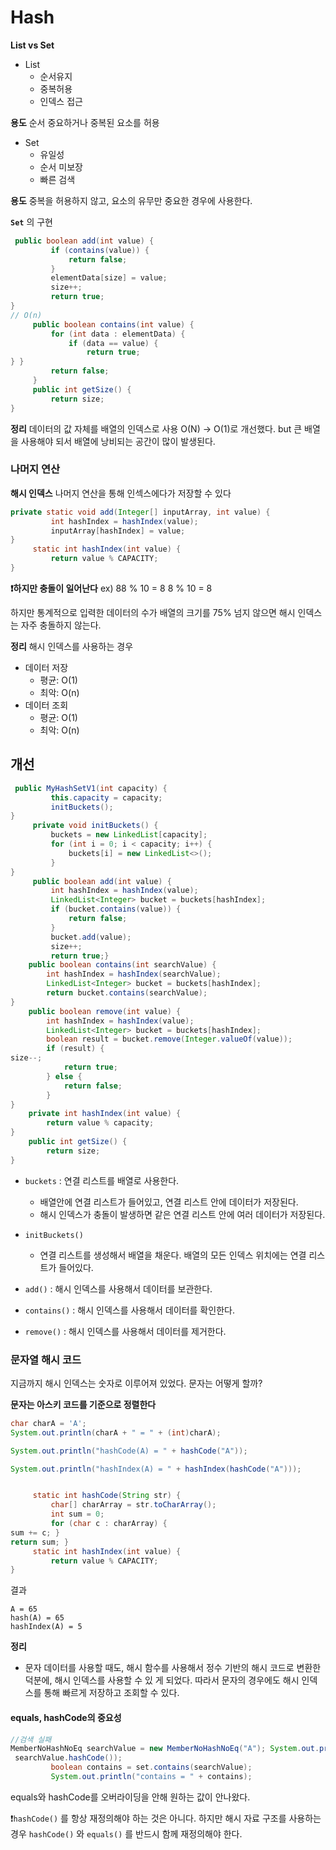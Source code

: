 # Hash

**List vs Set**

* List
    * 순서유지
    * 중복허용
    * 인덱스 접근

**용도** 순서 중요하거나 중복된 요소를 허용

* Set
    * 유일성
    * 순서 미보장
    * 빠른 검색

**용도** 중복을 허용하지 않고, 요소의 유무만 중요한 경우에 사용한다.

**`Set`** 의 구현
~~~java
 public boolean add(int value) {
         if (contains(value)) {
             return false;
         }
         elementData[size] = value;
         size++;
         return true;
}
// O(n)
     public boolean contains(int value) {
         for (int data : elementData) {
             if (data == value) {
                 return true;
} }
         return false;
     }
     public int getSize() {
         return size;
}
~~~

**정리**
데이터의 값 자체를 배열의 인덱스로 사용
O(N) -> O(1)로 개선했다.
but 큰 배열을 사용해야 되서 배열에 낭비되는 공간이 많이 발생된다.

### 나머지 연산

**해시 인덱스**
나머지 연산을 통해 인섹스에다가 저장할 수 있다

~~~java
private static void add(Integer[] inputArray, int value) {
         int hashIndex = hashIndex(value);
         inputArray[hashIndex] = value;
}
     static int hashIndex(int value) {
         return value % CAPACITY;
}
~~~

**❗️하지만 충돌이 일어난다**
ex) 88 % 10 = 8 8 % 10 = 8

하지만 통계적으로 입력한 데이터의 수가 배열의 크기를 75% 넘지 않으면 해시 인덱스는 자주 충돌하지 않는다.

**정리**
해시 인덱스를 사용하는 경우
* 데이터 저장
    * 평균: O(1)
    * 최악: O(n) 
* 데이터 조회
    * 평균: O(1) 
    * 최악: O(n)

## 개선

~~~java
 public MyHashSetV1(int capacity) {
         this.capacity = capacity;
         initBuckets();
}
     private void initBuckets() {
         buckets = new LinkedList[capacity];
         for (int i = 0; i < capacity; i++) {
             buckets[i] = new LinkedList<>();
         }
}
     public boolean add(int value) {
         int hashIndex = hashIndex(value);
         LinkedList<Integer> bucket = buckets[hashIndex];
         if (bucket.contains(value)) {
             return false;
         }
         bucket.add(value);
         size++;
         return true;}
    public boolean contains(int searchValue) {
        int hashIndex = hashIndex(searchValue);
        LinkedList<Integer> bucket = buckets[hashIndex];
        return bucket.contains(searchValue);
}
    public boolean remove(int value) {
        int hashIndex = hashIndex(value);
        LinkedList<Integer> bucket = buckets[hashIndex];
        boolean result = bucket.remove(Integer.valueOf(value));
        if (result) {
size--;
            return true;
        } else {
            return false;
        }
}
    private int hashIndex(int value) {
        return value % capacity;
}
    public int getSize() {
        return size;
}
~~~
* `buckets` : 연결 리스트를 배열로 사용한다.
    * 배열안에 연결 리스트가 들어있고, 연결 리스트 안에 데이터가 저장된다.
    * 해시 인덱스가 충돌이 발생하면 같은 연결 리스트 안에 여러 데이터가 저장된다. 
* `initBuckets()`
    * 연결 리스트를 생성해서 배열을 채운다. 배열의 모든 인덱스 위치에는 연결 리스트가 들어있다.
 
* `add()` : 해시 인덱스를 사용해서 데이터를 보관한다. 
* `contains()` : 해시 인덱스를 사용해서 데이터를 확인한다. 
* `remove()` : 해시 인덱스를 사용해서 데이터를 제거한다.

### 문자열 해시 코드
지금까지 해시 인덱스는 숫자로 이루어져 있었다. 문자는 어떻게 할까?

**문자는 아스키 코드를 기준으로 정렬한다**
~~~java
char charA = 'A';
System.out.println(charA + " = " + (int)charA);

System.out.println("hashCode(A) = " + hashCode("A"));

System.out.println("hashIndex(A) = " + hashIndex(hashCode("A")));


     static int hashCode(String str) {
         char[] charArray = str.toCharArray();
         int sum = 0;
         for (char c : charArray) {
sum += c; }
return sum; }
     static int hashIndex(int value) {
         return value % CAPACITY;
}
~~~
결과
~~~
A = 65
hash(A) = 65
hashIndex(A) = 5
~~~

**정리**
*   문자 데이터를 사용할 때도, 해시 함수를 사용해서 정수 기반의 해시 코드로 변환한 덕분에, 해시 인덱스를 사용할 수 있 게 되었다. 따라서 문자의 경우에도 해시 인덱스를 통해 빠르게 저장하고 조회할 수 있다.

#### equals, hashCode의 중요성

~~~java
//검색 실패
MemberNoHashNoEq searchValue = new MemberNoHashNoEq("A"); System.out.println("searchValue.hashCode() = " +
 searchValue.hashCode());
         boolean contains = set.contains(searchValue);
         System.out.println("contains = " + contains);
~~~
equals와 hashCode를 오버라이딩을 안해 원하는 값이 안나왔다.

❗️`hashCode()` 를 항상 재정의해야 하는 것은 아니다. 하지만 해시 자료 구조를 사용하는 경우 `hashCode()` 와 `equals()` 를 반드시 함께 재정의해야 한다.
